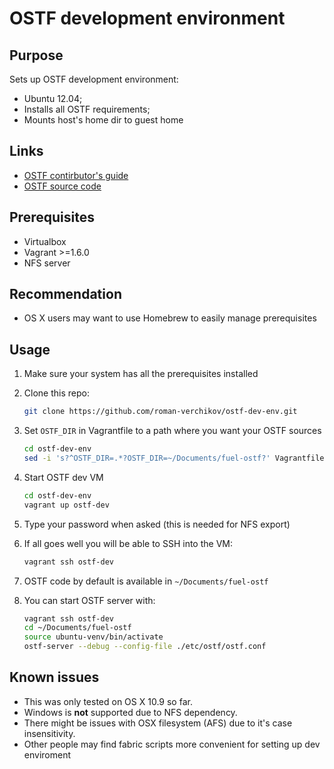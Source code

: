 # OSTF development environment

## Purpose
Sets up OSTF development environment:
 - Ubuntu 12.04;
 - Installs all OSTF requirements;
 - Mounts host's home dir to guest home

## Links
 - [OSTF contirbutor's guide](http://docs.mirantis.com/fuel-dev/develop/ostf_contributors_guide.html)
 - [OSTF source code](https://github.com/stackforge/fuel-ostf)

## Prerequisites
 - Virtualbox
 - Vagrant >=1.6.0
 - NFS server

## Recommendation
 - OS X users may want to use Homebrew to easily manage prerequisites

## Usage
 1. Make sure your system has all the prerequisites installed
 2. Clone this repo:

    ```bash
    git clone https://github.com/roman-verchikov/ostf-dev-env.git
    ```
 3. Set `OSTF_DIR` in Vagrantfile to a path where you want your OSTF sources

    ```bash
    cd ostf-dev-env
    sed -i 's?^OSTF_DIR=.*?OSTF_DIR=~/Documents/fuel-ostf?' Vagrantfile
    ```
 4. Start OSTF dev VM

    ```bash
    cd ostf-dev-env
    vagrant up ostf-dev
    ```
 4. Type your password when asked (this is needed for NFS export)
 5. If all goes well you will be able to SSH into the VM:

    ```bash
    vagrant ssh ostf-dev
    ```
 6. OSTF code by default is available in `~/Documents/fuel-ostf`
 7. You can start OSTF server with:

    ```bash
    vagrant ssh ostf-dev
    cd ~/Documents/fuel-ostf
    source ubuntu-venv/bin/activate
    ostf-server --debug --config-file ./etc/ostf/ostf.conf
    ```

## Known issues
 - This was only tested on OS X 10.9 so far.
 - Windows is **not** supported due to NFS dependency.
 - There might be issues with OSX filesystem (AFS) due to it's case
   insensitivity.
 - Other people may find fabric scripts more convenient for setting up dev
   enviroment
